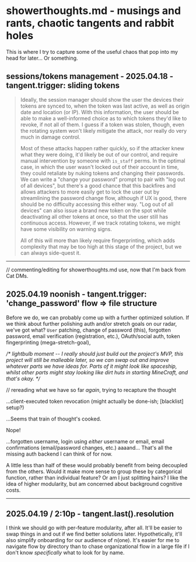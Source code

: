 # showerthoughts.md - musings and rants, chaotic tangents and rabbit holes

This is where I try to capture some of the useful chaos that pop into my head for later... Or something.

## sessions/tokens management - 2025.04.18 - tangent.trigger: sliding tokens

> Ideally, the session manager should show the user the devices their tokens are synced to, when the token was last active, as well as origin date and location (or IP). With this information, the user should be able to make a well-informed choice as to which tokens they'd like to revoke, if not all of them. I guess if a token was stolen, though, even the rotating system won't likely mitigate the attack, nor really do very much in damage control.
>
> Most of these attacks happen rather quickly, so if the attacker knew what they were doing, it'd likely be out of our control, and require manual intervention by someone with `is_staff` perms. In the optimal case, in which the user wasn't locked out of their account in time, they could retaliate by nuking tokens and changing their passwords. We can write a "change your password" prompt to pair with "log out of all devices", but there's a good chance that this backfires and allows attackers to more easily get to lock the user out by streamlining the password change flow, although if UX is good, there should be no difficulty accessing this either way. "Log out of all devices" can also issue a brand new token on the spot while deactivating all other tokens at once, so that the user still has continuous access. However, if we track rotating tokens, we might have some visibility on warning signs.
>
> All of this will more than likely require fingerprinting, which adds complexity that may be too high at this stage of the project, but we can always side-quest it.

---

// commenting/editing for showerthoughts.md use, now that I'm back from Cat DMs.
<!-- // thisisforme - -->

## 2025.04.19 noonish - tangent.trigger: 'change_password' flow => file structure

Before we do, we can probably come up with a further optimized solution. If we think about further polishing auth and/or stretch goals on our radar, we've got what? `User` patching, change of password (this), forgotten password, email verification (registration, etc.), OAuth/social auth, token fingerprinting (mega-stretch-goal),  

*/\* lightbulb moment -- I really should just build out the project's MVP, this project will still be malleable later, so we can swap out and improve whatever parts we have ideas for. Parts of it might look like spaceship, whilst other parts might stay looking like dirt huts in starting MineCraft, and that's okay. <!-- (interrupted for about 20 minutes because Cat DMs; talking college/housing) --> \*/*  

// rereading what we have so far *again*, trying to recapture the thought  

...client-executed token revocation (might actually be done-ish; [blacklist] setup?)  

<!-- // 1:45p -- Probably sobered up (losing focus). Took approx 20-25mg THC noonish (St. Ides Mango) -- noticeably back to rapid subconscious thought streams -- back to hitting Stiiizy again, we'll see   -->

...Seems that train of thought's cooked.  

Nope!  

...forgotten username, login using *either* username or email, email confirmations (email/password changes, etc.) aaaand... That's all the missing auth backend I can think of for now.  

A little less than half of these would probably benefit from being decoupled from the others. Would it make more sense to group these by categorical function, rather than individual feature? Or am I just splitting hairs? I like the idea of higher modularity, but am concerned about background cognitive costs.  

---

## 2025.04.19 / 2:10p - tangent.last().resolution

I think we should go with per-feature modularity, after all. It'll be easier to swap things in and out if we find better solutions later. Hypothetically, it'll also simplify onboarding for our audience of n(one). It's easier for me to navigate flow by directory than to chase organizational flow in a large file if I don't know *specifically* what to look for by name.
